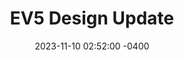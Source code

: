 ---
layout: post
title:  "EV5 Design Update"
date:   2023-11-10 02:52:00 -0400
categories: jekyll update
---